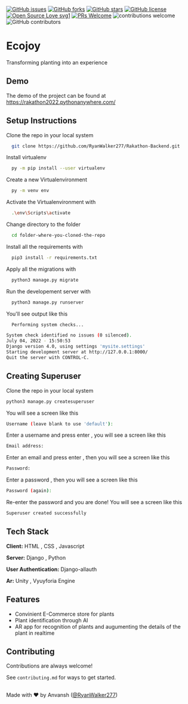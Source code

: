 [![GitHub issues](https://img.shields.io/github/issues/RyanWalker277/EcoJoy)](https://github.com/RyanWalker277/EcoJoy/issues)
[![GitHub forks](https://img.shields.io/github/forks/RyanWalker277/EcoJoy)](https://github.com/RyanWalker277/EcoJoy/network)
[![GitHub stars](https://img.shields.io/github/stars/RyanWalker277/EcoJoy)](https://github.com/RyanWalker277/EcoJoy/stargazers)
[![GitHub license](https://img.shields.io/github/license/RyanWalker277/EcoJoy)](https://github.com/RyanWalker277/EcoJoy/blob/main/LICENSE)
[![Open Source Love svg1](https://badges.frapsoft.com/os/v1/open-source.svg?v=103)](https://github.com/ellerbrock/open-source-badges/) [![PRs Welcome](https://img.shields.io/badge/PRs-welcome-brightgreen.svg?style=flat-square)](http://makeapullrequest.com) ![contributions welcome](https://img.shields.io/static/v1.svg?label=Contributions&message=Welcome&color=0059b3&style=flat-square) ![GitHub contributors](https://img.shields.io/github/contributors-anon/RyanWalker277/EcoJoy) 
<br>

# Ecojoy

Transforming planting into an experience


## Demo

The demo of the project can be found at 
https://rakathon2022.pythonanywhere.com/


## Setup Instructions

Clone the repo in your local system

```bash
  git clone https://github.com/RyanWalker277/Rakathon-Backend.git
```
Install virtualenv

```bash
  py -m pip install --user virtualenv
```
Create a new Virtualenvironment

```bash
  py -m venv env
```
Activate the Virtualenvironment with

```bash
  .\env\Scripts\activate
```
Change directory to the folder

```bash
  cd folder-where-you-cloned-the-repo
```
Install all the requirements with

```bash
  pip3 install -r requirements.txt
```
Apply all the migrations with 

```bash
  python3 manage.py migrate
```
Run the developement server with 

```bash
  python3 manage.py runserver
```
You'll see output like this
```bash
  Performing system checks...

System check identified no issues (0 silenced).
July 04, 2022 - 15:50:53
Django version 4.0, using settings 'mysite.settings'
Starting development server at http://127.0.0.1:8000/
Quit the server with CONTROL-C.
```

## Creating Superuser

Clone the repo in your local system

```bash
python3 manage.py createsuperuser
```
You will see a screen like this

```bash
Username (leave blank to use 'default'):
```
Enter a username and press enter , you will see a screen like this

```bash
Email address:
```
Enter an email and press enter , then you will see a screen like this

```bash
Password:
```
Enter a password , then you will see a screen like this

```bash
Password (again):
```
Re-enter the password and you are done! You will see a screen like this

```bash
Superuser created successfully
```

## Tech Stack

**Client:** HTML , CSS , Javascript

**Server:** Django , Python

**User Authentication:** Django-allauth

**Ar:** Unity , Vyuyforia Engine

## Features

- Convinient E-Commerce store for plants 
- Plant identification through AI
- AR app for recognition of plants and augumenting the details of the plant in realtime

## Contributing

Contributions are always welcome!

See `contributing.md` for ways to get started.


##
Made with ❤ by Anvansh ([@RyanWalker277](https://github.com/RyanWalker277))
